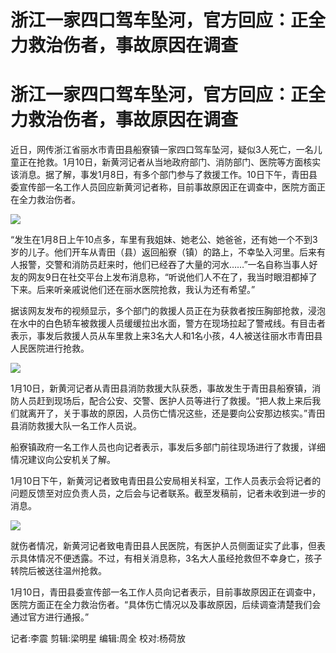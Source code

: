 # 浙江一家四口驾车坠河，官方回应：正全力救治伤者，事故原因在调查

# 浙江一家四口驾车坠河，官方回应：正全力救治伤者，事故原因在调查

近日，网传浙江省丽水市青田县船寮镇一家四口驾车坠河，疑似3人死亡，一名儿童正在抢救。1月10日，新黄河记者从当地政府部门、消防部门、医院等方面核实该消息。据了解，事发1月8日，有多个部门参与了救援工作。10日下午，青田县委宣传部一名工作人员回应新黄河记者称，目前事故原因正在调查中，医院方面正在全力救治伤者。

![](https://inews.gtimg.com/om_bt/OCL2TAPj5aLcUt4Edp04xKSqV_YgUPqG7QxH4hSxipAwAAA/1000)

“发生在1月8日上午10点多，车里有我姐妹、她老公、她爸爸，还有她一个不到3岁的儿子。他们开车从青田（县）返回船寮（镇）的路上，不幸坠入河里。后来有人报警，交警和消防员赶来时，他们已经吞了大量的河水……”一名自称当事人好友的网友9日在社交平台上发布消息称，“听说他们人不在了，我当时眼泪都掉了下来。后来听亲戚说他们还在丽水医院抢救，我认为还有希望。”

据该网友发布的视频显示，多个部门的救援人员正在为获救者按压胸部抢救，浸泡在水中的白色轿车被救援人员缓缓拉出水面，警方在现场拉起了警戒线。有目击者表示，事发后救援人员从车里救上来3名大人和1名小孩，4人被送往丽水市青田县人民医院进行抢救。

![](https://inews.gtimg.com/om_bt/OJzI71yiciUVN2ABnHogLNx7LOJRYHHV1QHjFYbTC_gJIAA/1000)

1月10日，新黄河记者从青田县消防救援大队获悉，事故发生于青田县船寮镇，消防人员赶到现场后，配合公安、交警、医护人员等进行了救援。“把人救上来后我们就离开了，关于事故的原因，人员伤亡情况这些，还是要向公安那边核实。”青田县消防救援大队一名工作人员说。

船寮镇政府一名工作人员也向记者表示，事发后多部门前往现场进行了救援，详细情况建议向公安机关了解。

1月10日下午，新黄河记者致电青田县公安局相关科室，工作人员表示会将记者的问题反馈至对应负责人员，之后会与记者联系。截至发稿前，记者未收到进一步的消息。

![](https://inews.gtimg.com/om_bt/OCDekNcOzrTunv0YFw5uacoa_5f41O_cO_B7oVoLmdWlEAA/1000)

就伤者情况，新黄河记者致电青田县人民医院，有医护人员侧面证实了此事，但表示具体情况不便透露。不过，有相关消息称，3名大人虽经抢救但不幸身亡，孩子转院后被送往温州抢救。

1月10日，青田县委宣传部一名工作人员向记者表示，目前事故原因正在调查中，医院方面正在全力救治伤者。“具体伤亡情况以及事故原因，后续调查清楚我们会通过官方进行通报。”

记者:李震 剪辑:梁明星 编辑:周全 校对:杨荷放

